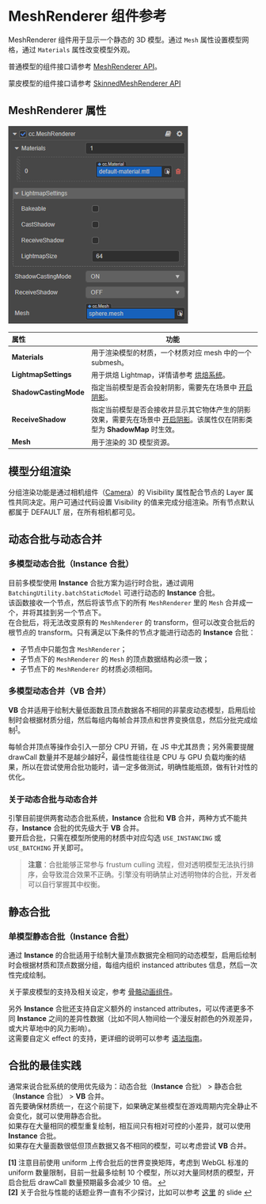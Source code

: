 # MeshRenderer 组件参考

MeshRenderer 组件用于显示一个静态的 3D 模型。通过 `Mesh` 属性设置模型网格，通过 `Materials` 属性改变模型外观。

普通模型的组件接口请参考 [MeshRenderer API](__APIDOC__/zh/classes/model.meshrenderer.html)。

蒙皮模型的组件接口请参考 [SkinnedMeshRenderer API](__APIDOC__/zh/classes/model.skinnedmeshrenderer.html)

## MeshRenderer 属性

![meshrenderer properties](meshrenderer-properties.png)

| 属性 | 功能 |
| :--- | --- |
| **Materials** | 用于渲染模型的材质，一个材质对应 mesh 中的一个 submesh。 |
| **LightmapSettings** | 用于烘焙 Lightmap，详情请参考 [烘焙系统](../../editor/lightmap/index.md)。 |
| **ShadowCastingMode** | 指定当前模型是否会投射阴影，需要先在场景中 [开启阴影](../../concepts/scene/shadow.md#%E5%BC%80%E5%90%AF%E9%98%B4%E5%BD%B1)。 |
| **ReceiveShadow** | 指定当前模型是否会接收并显示其它物体产生的阴影效果，需要先在场景中 [开启阴影](../../concepts/scene/shadow.md#%E5%BC%80%E5%90%AF%E9%98%B4%E5%BD%B1)。该属性仅在阴影类型为 **ShadowMap** 时生效。 |
| **Mesh** | 用于渲染的 3D 模型资源。 |

## 模型分组渲染

分组渲染功能是通过相机组件（[Camera](../../editor/components/camera-component.md)）的 Visibility 属性配合节点的 Layer 属性共同决定。用户可通过代码设置 Visibility 的值来完成分组渲染。所有节点默认都属于 DEFAULT 层，在所有相机都可见。

## 动态合批与动态合并

### 多模型动态合批（**Instance** 合批）

目前多模型使用 **Instance** 合批方案为运行时合批，通过调用 `BatchingUtility.batchStaticModel` 可进行动态的 **Instance** 合批。<br>
该函数接收一个节点，然后将该节点下的所有 `MeshRenderer` 里的 `Mesh` 合并成一个，并将其挂到另一个节点下。<br>
在合批后，将无法改变原有的 `MeshRenderer` 的 transform，但可以改变合批后的根节点的 transform。只有满足以下条件的节点才能进行动态的 **Instance** 合批：
- 子节点中只能包含 `MeshRenderer`；
- 子节点下的 `MeshRenderer` 的 `Mesh` 的顶点数据结构必须一致；
- 子节点下的 `MeshRenderer` 的材质必须相同。

### 多模型动态合并（**VB** 合并）

**VB** 合并适用于绘制大量低面数且顶点数据各不相同的非蒙皮动态模型，启用后绘制时会根据材质分组，然后每组内每帧合并顶点和世界变换信息，然后分批完成绘制<sup id="a1">[1](#f1)</sup>。

每帧合并顶点等操作会引入一部分 CPU 开销，在 JS 中尤其昂贵；另外需要提醒 drawCall 数量并不是越少越好<sup id="a2">[2](#f2)</sup>，最佳性能往往是 CPU 与 GPU 负载均衡的结果，所以在尝试使用合批功能时，请一定多做测试，明确性能瓶颈，做有针对性的优化。

### 关于动态合批与动态合并

引擎目前提供两套动态合批系统，**Instance** 合批和 **VB** 合并，两种方式不能共存，**Instance** 合批的优先级大于 **VB** 合并。<br>
要开启合批，只需在模型所使用的材质中对应勾选 `USE_INSTANCING` 或 `USE_BATCHING` 开关即可。

> **注意**：合批能够正常参与 frustum culling 流程，但对透明模型无法执行排序，会导致混合效果不正确。引擎没有明确禁止对透明物体的合批，开发者可以自行掌握其中权衡。

## 静态合批

### 单模型静态合批（**Instance** 合批）

通过 **Instance** 的合批适用于绘制大量顶点数据完全相同的动态模型，启用后绘制时会根据材质和顶点数据分组，每组内组织 instanced attributes 信息，然后一次性完成绘制。

关于蒙皮模型的支持及相关设定，参考 [骨骼动画组件](../animation/skeletal-animation.md#关于动态-Instancing)。

另外 **Instance** 合批还支持自定义额外的 instanced attributes，可以传递更多不同 **Instance** 之间的差异性数据（比如不同人物间给一个漫反射颜色的外观差异，或大片草地中的风力影响）。<br>
这需要自定义 effect 的支持，更详细的说明可以参考 [语法指南](../../material-system/effect-syntax.md#自定义-Instanced-属性)。

## 合批的最佳实践

通常来说合批系统的使用优先级为：动态合批（**Instance** 合批） > 静态合批（**Instance** 合批） > **VB** 合并。<br>
首先要确保材质统一，在这个前提下，如果确定某些模型在游戏周期内完全静止不会变化，就可以使用静态合批。<br>
如果存在大量相同的模型重复绘制，相互间只有相对可控的小差异，就可以使用 **Instance** 合批。<br>
如果存在大量面数很低但顶点数据又各不相同的模型，可以考虑尝试 **VB** 合并。<br>

<b id="f1">[1]</b> 注意目前使用 uniform 上传合批后的世界变换矩阵，考虑到 WebGL 标准的 uniform 数量限制，目前一批最多绘制 10 个模型，所以对大量同材质的模型，开启合批后 drawCall 数量预期最多会减少 10 倍。 [↩](#a1)<br>
<b id="f2">[2]</b> 关于合批与性能的话题业界一直有不少探讨，比如可以参考 [这里](https://www.nvidia.com/docs/IO/8228/BatchBatchBatch.pdf) 的 slide [↩](#a2)<br>
